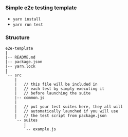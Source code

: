 ### Simple e2e testing template

* `yarn install` 
* `yarn run test`

### Structure
```
e2e-template
|
|-- README.md
|-- package.json
|-- yarn.lock
|
`-- src
    |
    |   // this file will be included in
    |   // each test by simply executing it
    |   // before launching the suite
    |-- common.js
    |
    |   // put your test suites here, they all will
    |   // automatically launched if you will use
    |   // the test script from package.json
    `-- suites
        |
        `-- example.js
```
